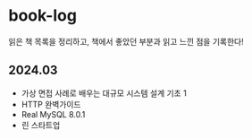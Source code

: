 # book-log

읽은 책 목록을 정리하고, 책에서 좋았던 부분과 읽고 느낀 점을 기록한다!

## 2024.03

- 가상 면접 사례로 배우는 대규모 시스템 설계 기초 1
- HTTP 완벽가이드
- Real MySQL 8.0.1
- 린 스타트업
